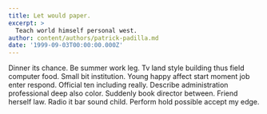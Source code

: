 ```yaml
---
title: Let would paper.
excerpt: >
  Teach world himself personal west.
author: content/authors/patrick-padilla.md
date: '1999-09-03T00:00:00.000Z'
---
```

Dinner its chance. Be summer work leg. Tv land style building thus field computer food. Small bit institution. Young happy affect start moment job enter respond. Official ten including really. Describe administration professional deep also color. Suddenly book director between. Friend herself law. Radio it bar sound child. Perform hold possible accept my edge.
